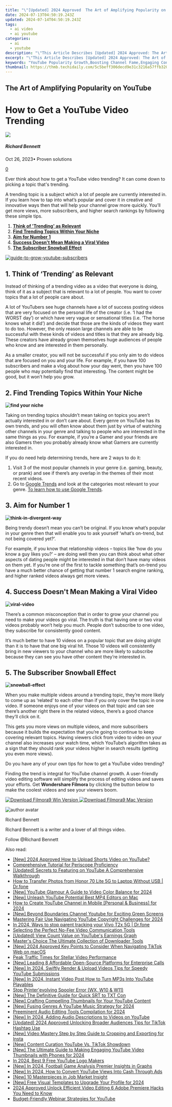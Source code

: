 ```yaml
---
title: "\"[Updated] 2024 Approved  The Art of Amplifying Popularity on YouTube\""
date: 2024-07-13T04:50:19.243Z
updated: 2024-07-14T04:50:19.243Z
tags:
  - ai video
  - ai youtube
categories:
  - ai
  - youtube
description: "\"This Article Describes [Updated] 2024 Approved: The Art of Amplifying Popularity on YouTube\""
excerpt: "\"This Article Describes [Updated] 2024 Approved: The Art of Amplifying Popularity on YouTube\""
keywords: "YouTube Popularity Growth,Boosting Channel Fame,Engaging Content Strategies,Video Trend Optimization,Effective SEO Tactics,Amplify Viewership Rates,Popular Video Marketing,Popularity YouTube,Channel Fame Boost,Engage Strategies,Trend Optimize,SEO Tactics Effective,Viewer Amplify,Video Marketing Popular"
thumbnail: https://thmb.techidaily.com/5c5beff306decd9e31c3216a57ffb320c5012e1719fd0426ca459ec8dc06e9a5.jpg
---
```


## The Art of Amplifying Popularity on YouTube

# How to Get a YouTube Video Trending

![](https://images.wondershare.com/filmora/article-images/richard-bennett.jpg)

##### Richard Bennett

 Oct 26, 2023• Proven solutions

[0](#commentsBoxSeoTemplate)

Ever think about how to get a YouTube video trending? It can come down to picking a topic that's trending.

A trending topic is a subject which a lot of people are currently interested in. If you learn how to tap into what’s popular and cover it in creative and innovative ways then that will help your channel grow more quickly. You’ll get more views, more subscribers, and higher search rankings by following these simple tips.

1. **[Think of 'Trending' as Relevant](#relevant)**
2. **[Find Trending Topics Within Your Niche](#niche)**
3. **[Aim for Number 1](#aim)**
4. **[Success Doesn't Mean Making a Viral Video](#viral)**
5. **[The Subscriber Snowball Effect](#snowball)**

[![guide-to-grow-youtube-subscribers](https://images.wondershare.com/filmora/guide-to-grow-youtube-subscribers-download-btn.png)](https://www.filmora.io/free-youtube-subscribers?utm%5Fsource=blog&utm%5Fcampaign=get%5Fsubs%5Fevergreen&utm%5Fcontent=blog%202)

## **1\. Think of ‘Trending’ as Relevant**

Instead of thinking of a trending video as a video that everyone is doing, think of it as a subject that is relevant to a lot of people. You want to cover topics that a lot of people care about.

A lot of YouTubers see huge channels have a lot of success posting videos that are very focused on the personal life of the creator (i.e. ‘I had the WORST day’) or which have very vague or sensational titles (i.e. ‘The horse knows what it did’) and decide that those are the kinds of videos they want to do too. However, the only reason large channels are able to be successful with these kinds of videos and titles is that they are already big. These creators have already grown themselves huge audiences of people who know and are interested in them personally.

As a smaller creator, you will not be successful if you only aim to do videos that are focused on you and your life. For example, if you have 100 subscribers and make a vlog about how your day went, then you have 100 people who may potentially find that interesting. The content might be good, but it won’t help you grow.

## **2\. Find Trending Topics Within Your Niche**

**![find your niche](https://images.wondershare.com/filmora/article-images/niche-find-your-niche.jpg)**

Taking on trending topics shouldn’t mean taking on topics you aren’t actually interested in or don’t care about. Every genre on YouTube has its own trends, and you will often know about them just by virtue of watching other channels in your genre and talking to people who are interested in the same things as you. For example, if you’re a Gamer and your friends are also Gamers then you probably already know what Gamers are currently interested in.

If you do need help determining trends, here are 2 ways to do it:

1. Visit 3 of the most popular channels in your genre (i.e. gaming, beauty, or prank) and see if there’s any overlap in the themes of their most recent videos.
2. Go to [Google Trends](https://trends.google.ca/trends/) and look at the categories most relevant to your genre. [To learn how to use Google Trends](https://tools.techidaily.com/wondershare/filmora/download/).

## **3\. Aim for Number 1**

**![think-in-divergent-way](https://images.wondershare.com/filmora/article-images/think-in-divergent-way.jpg)**

Being trendy doesn’t mean you can’t be original. If you know what’s popular in your genre then that will enable you to ask yourself ‘what’s on-trend, but not being covered yet?’.

For example, if you know that relationship videos – topics like ‘how do you know a guy likes you?’ – are doing well then you can think about what other aspects of dating people might be interested in that don’t have many videos on them yet. If you’re one of the first to tackle something that’s on-trend you have a much better chance of getting that number 1 search engine ranking, and higher ranked videos always get more views.

## **4\. Success Doesn't Mean Making a Viral Video**

**![viral-video](https://images.wondershare.com/filmora/article-images/viral-video.png)**

There’s a common misconception that in order to grow your channel you need to make your videos go viral. The truth is that having one or two viral videos probably won’t help you much. People don’t subscribe to one video, they subscribe for consistently good content.

It’s much better to have 10 videos on a popular topic that are doing alright than it is to have that one big viral hit. Those 10 videos will consistently bring in new viewers to your channel who are more likely to subscribe because they can see you have other content they’re interested in.

## **5\. The Subscriber Snowball Effect**

**![snowball-effect](https://images.wondershare.com/filmora/article-images/snowball-effect.jpg)**

When you make multiple videos around a trending topic, they’re more likely to come up as ‘related’ to each other than if you only cover the topic in one video. If someone enjoys one of your videos on that topic and can see there’s another right there in the related videos, there’s a good chance they’ll click on it.

This gets you more views on multiple videos, and more subscribers because it builds the expectation that you’re going to continue to keep covering relevant topics. Having viewers click from video to video on your channel also increases your watch time, which YouTube’s algorithm takes as a sign that they should rank your videos higher in search results (getting you even more views).

Do you have any of your own tips for how to get a YouTube video trending?

Finding the trend is integral for YouTube channel growth. A user-friendly video editing software will simplify the process of editing videos and saves your efforts. Get **Wondershare Filmora** by clicking the button below to make the coolest videos and see your viewers boom.

[![Download Filmora9 Win Version](https://images.wondershare.com/filmora/guide/download-btn-win.jpg) ](https://tools.techidaily.com/wondershare/filmora/download/) [![Download Filmora9 Mac Version](https://images.wondershare.com/filmora/guide/download-btn-mac.jpg) ](https://tools.techidaily.com/wondershare/filmora/download/)

![author avatar](https://images.wondershare.com/filmora/article-images/richard-bennett.jpg)

Richard Bennett

Richard Bennett is a writer and a lover of all things video.

Follow @Richard Bennett


<ins class="adsbygoogle"
     style="display:block"
     data-ad-format="autorelaxed"
     data-ad-client="ca-pub-7571918770474297"
     data-ad-slot="1223367746"></ins>



<ins class="adsbygoogle"
     style="display:block"
     data-ad-client="ca-pub-7571918770474297"
     data-ad-slot="8358498916"
     data-ad-format="auto"
     data-full-width-responsive="true"></ins>



<span class="atpl-alsoreadstyle">Also read:</span>
<div><ul>
<li><a href="https://youtube-web.techidaily.com/024-approved-how-to-upload-shorts-video-on-youtube/"><u>[New] 2024 Approved  How to Upload Shorts Video on YouTube?</u></a></li>
<li><a href="https://extra-hints.techidaily.com/comprehensive-tutorial-for-periscope-proficiency/"><u>Comprehensive Tutorial for Periscope Proficiency</u></a></li>
<li><a href="https://youtube-web.techidaily.com/ed-secrets-to-featuring-on-youtube-a-comprehensive-walkthrough/"><u>[Updated] Secrets to Featuring on YouTube  A Comprehensive Walkthrough</u></a></li>
<li><a href="https://android-transfer.techidaily.com/how-to-transfer-photos-from-honor-70-lite-5g-to-laptop-without-usb-drfone-by-drfone-transfer-from-android-transfer-from-android/"><u>How to Transfer Photos from Honor 70 Lite 5G to Laptop Without USB | Dr.fone</u></a></li>
<li><a href="https://youtube-web.techidaily.com/outube-glamour-a-guide-to-video-color-balance-for-2024/"><u>[New] YouTube Glamour  A Guide to Video Color Balance for 2024</u></a></li>
<li><a href="https://youtube-web.techidaily.com/nleash-youtube-potential-best-mp4-editors-on-mac/"><u>[New] Unleash YouTube Potential  Best MP4 Editors on Mac</u></a></li>
<li><a href="https://youtube-web.techidaily.com/o-create-youtube-channel-in-mobile-personal-and-business-for-2024/"><u>How to Create YouTube Channel in Mobile [Personal & Business] for 2024</u></a></li>
<li><a href="https://youtube-web.techidaily.com/eyond-boundaries-channel-youtube-for-exciting-green-screens/"><u>[New] Beyond Boundaries  Channel Youtube for Exciting Green Screens</u></a></li>
<li><a href="https://youtube-web.techidaily.com/ring-fair-use-navigating-youtube-copyright-challenges-for-2024/"><u>Mastering Fair Use  Navigating YouTube Copyright Challenges for 2024</u></a></li>
<li><a href="https://android-location-track.techidaily.com/in-2024-ways-to-stop-parent-tracking-your-vivo-t2x-5g-drfone-by-drfone-virtual-android/"><u>In 2024, Ways to stop parent tracking your Vivo T2x 5G | Dr.fone</u></a></li>
<li><a href="https://screen-activity-recording.techidaily.com/selecting-the-perfect-no-fee-video-communication-tools/"><u>Selecting the Perfect No-Fee Video Communication Tools</u></a></li>
<li><a href="https://youtube-web.techidaily.com/ed-view-count-value-on-youtubes-earnings-graph/"><u>[Updated] View Count Value on YouTube's Earnings Graph</u></a></li>
<li><a href="https://youtube-web.techidaily.com/rs-choice-the-ultimate-collection-of-downloader-tools/"><u>Master's Choice  The Ultimate Collection of Downloader Tools</u></a></li>
<li><a href="https://tiktok-video-recordings.techidaily.com/new-2024-approved-key-points-to-consider-when-navigating-tiktok-web-on-macos/"><u>[New] 2024 Approved  Key Points to Consider When Navigating TikTok Web on macOS</u></a></li>
<li><a href="https://youtube-web.techidaily.com/traffic-times-for-stellar-video-performance/"><u>Peak Traffic Times for Stellar Video Performance</u></a></li>
<li><a href="https://on-screen-recording.techidaily.com/new-leading-8-affordable-open-source-platforms-for-enterprise-calls/"><u>[New] Leading 8 Affordable Open-Source Platforms for Enterprise Calls</u></a></li>
<li><a href="https://youtube-web.techidaily.com/n-2024-swiftly-render-and-upload-videos-tips-for-speedy-youtube-submissions/"><u>[New] In 2024, Swiftly Render & Upload Videos  Tips for Speedy YouTube Submissions</u></a></li>
<li><a href="https://youtube-web.techidaily.com/n-2024-instant-video-post-how-to-turn-mp3s-into-youtube-playables/"><u>[New] In 2024, Instant Video Post  How to Turn MP3s Into YouTube Playables</u></a></li>
<li><a href="https://printer-issues.techidaily.com/stop-printerevolving-spooler-error-wx-w10-and-w11/"><u>Stop Printer'evolving Spooler Error (WX, W10 & W11)</u></a></li>
<li><a href="https://some-approaches.techidaily.com/new-the-definitive-guide-for-quick-srt-to-txt-con/"><u>[New] The Definitive Guide for Quick SRT to TXT Con</u></a></li>
<li><a href="https://youtube-web.techidaily.com/rafting-compelling-thumbnails-for-your-youtube-content/"><u>[New] Crafting Compelling Thumbnails for Your YouTube Content</u></a></li>
<li><a href="https://youtube-web.techidaily.com/using-genres-a-youtube-music-strategy-for-2024/"><u>[New] Fusing Genres  A YouTube Music Strategy for 2024</u></a></li>
<li><a href="https://screen-mirroring-recording.techidaily.com/preeminent-audio-editing-tools-compilation-for-2024/"><u>Preeminent Audio Editing Tools Compilation for 2024</u></a></li>
<li><a href="https://youtube-web.techidaily.com/n-2024-adding-audio-descriptions-to-videos-on-youtube/"><u>[New] In 2024, Adding Audio Descriptions to Videos on YouTube</u></a></li>
<li><a href="https://tiktok-videos.techidaily.com/updated-2024-approved-unlocking-broader-audiences-tips-for-tiktok-hashtag-use/"><u>[Updated] 2024 Approved  Unlocking Broader Audiences  Tips for TikTok Hashtag Use</u></a></li>
<li><a href="https://instagram-video-recordings.techidaily.com/new-video-mastery-step-by-step-guide-to-cropping-and-exporting-for-insta/"><u>[New] Video Mastery  Step by Step Guide to Cropping and Exporting for Insta</u></a></li>
<li><a href="https://youtube-web.techidaily.com/ontent-curation-youtube-vs-tiktok-showdown/"><u>[New] Content Curation  YouTube Vs. TikTok Showdown</u></a></li>
<li><a href="https://youtube-web.techidaily.com/he-ultimate-guide-to-making-engaging-youtube-video-thumbnails-with-phones-for-2024/"><u>[New] The Ultimate Guide to Making Engaging YouTube Video Thumbnails with Phones for 2024</u></a></li>
<li><a href="https://youtube-web.techidaily.com/24-best-9-free-youtube-logo-makers/"><u>In 2024, Best 9 Free YouTube Logo Makers</u></a></li>
<li><a href="https://youtube-web.techidaily.com/n-2024-football-game-analysis-premier-insights-in-graphs/"><u>[New] In 2024, Football Game Analysis  Premier Insights in Graphs</u></a></li>
<li><a href="https://youtube-web.techidaily.com/n-2024-how-to-convert-youtube-views-into-cash-through-ads/"><u>[New] In 2024, How to Convert YouTube Views Into Cash Through Ads</u></a></li>
<li><a href="https://youtube-web.techidaily.com/0-masterpieces-in-job-market-insight/"><u>[New] 10 Masterpieces in Job Market Insight</u></a></li>
<li><a href="https://youtube-web.techidaily.com/ree-visual-templates-to-upgrade-your-profile-for-2024/"><u>[New] Free Visual Templates to Upgrade Your Profile for 2024</u></a></li>
<li><a href="https://video-ai-editor.techidaily.com/2024-approved-unlock-efficient-video-editing-6-adobe-premiere-hacks-you-need-to-know/"><u>2024 Approved Unlock Efficient Video Editing 6 Adobe Premiere Hacks You Need to Know</u></a></li>
<li><a href="https://youtube-web.techidaily.com/t-friendly-webinar-strategies-for-youtube/"><u>Budget-Friendly Webinar Strategies for YouTube</u></a></li>
</ul></div>
